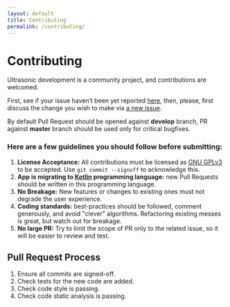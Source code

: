 ```yaml
---
layout: default
title: Contributing
permalink: /contributing/
---
```


# Contributing

Ultrasonic development is a community project, and contributions are welcomed.

First, see if your issue haven’t been yet reported [here](https://github.com/ultrasonic/ultrasonic/issues),
then, please, first discuss the change you wish to make via [a new issue](https://github.com/ultrasonic/ultrasonic/issues/new).

By default Pull Request should be opened against **develop** branch, PR against **master** branch should be used only
 for critical bugfixes.

### Here are a few guidelines you should follow before submitting:
1. **License Acceptance:** All contributions must be licensed as [GNU GPLv3](LICENSE) to be accepted.
Use `git commit --signoff` to acknowledge this.
2. **App is migrating to [Kotlin](https://kotlinlang.org/) programming language:** new Pull Requests
should be written in this programming language.
3. **No Breakage:** New features or changes to existing ones must not degrade the user experience.
4. **Coding standards:** best-practices should be followed, comment generously, and avoid "clever" algorithms.
Refactoring existing messes is great, but watch out for breakage.
5. **No large PR:** Try to limit the scope of PR only to the related issue, so it will be easier to review
and test.

## Pull Request Process

1. Ensure all commits are signed-off.
2. Check tests for the new code are added.
3. Check code style is passing.
4. Check code static analysis is passing.
